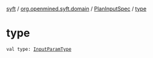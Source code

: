 [syft](../../index.md) / [org.openmined.syft.domain](../index.md) / [PlanInputSpec](index.md) / [type](./type.md)

# type

`val type: `[`InputParamType`](../-input-param-type/index.md)